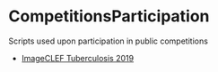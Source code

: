 # CompetitionsParticipation
Scripts used upon participation in public competitions

* [ImageCLEF Tuberculosis 2019](ImageCLEF2019)
